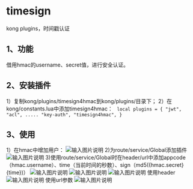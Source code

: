 # timesign
kong plugins，时间戳认证
## 1、功能    
   借用hmac的username、secret值，进行安全认证。   
## 2、安装插件
   1）复制kong/plugins/timesign4hmac到kong/plugins/目录下；
   2）在kong/constants.lua中添加timesign4hmac：
   `
   local plugins = {
     "jwt",
     "acl",
     .....
     "key-auth",
     "timesign4hmac",
   }`
## 3、使用
   1）在hmac中增加用户：
   ![输入图片说明](https://images.gitee.com/uploads/images/2020/1201/133705_d4aa58e2_1875965.png)
   2)为route/service/Global添加插件
   ![输入图片说明](https://images.gitee.com/uploads/images/2020/1201/132151_df326612_1875965.png)
   3)使用route/service/Global时在header/url中添加appcode（hmac.username）、time（当前时间的秒数）、sign（md5({hmac.secret}{time})）
     ![输入图片说明](https://images.gitee.com/uploads/images/2020/1201/132445_b2bcc621_1875965.png)
     ![输入图片说明](https://images.gitee.com/uploads/images/2020/1201/132711_684872d1_1875965.png)
     ![输入图片说明](https://images.gitee.com/uploads/images/2020/1201/134058_48d07911_1875965.png)
     使用header
     ![输入图片说明](https://images.gitee.com/uploads/images/2020/1201/134010_e63b42bb_1875965.png)
     使用url参数
     ![输入图片说明](https://images.gitee.com/uploads/images/2020/1201/134620_f7084b20_1875965.png)

